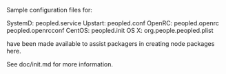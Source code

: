 Sample configuration files for:

SystemD: peopled.service
Upstart: peopled.conf
OpenRC:  peopled.openrc
         peopled.openrcconf
CentOS:  peopled.init
OS X:    org.people.peopled.plist

have been made available to assist packagers in creating node packages here.

See doc/init.md for more information.
